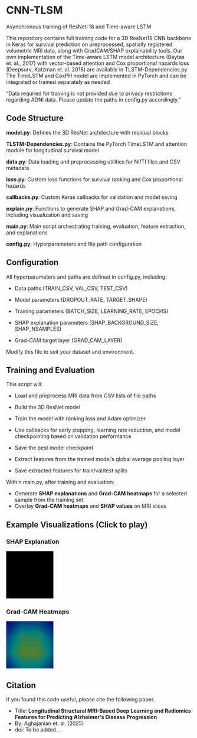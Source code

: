# CNN-TLSM
Asynchronous training of ResNet-18 and Time-aware LSTM

This repository contains full training code for a 3D ResNet18 CNN backbone in Keras for survival prediction on preprocessed, spatially registered volumetric MRI data, along with GradCAM/SHAP explainability tools. 
Our own implementation of the Time-aware LSTM model architecture (Baytas et. al., 2017) with vector-based attention and Cox proportional hazards loss (Deepsurv, Katzman et. al. 2018) are available in TLSTM-Dependencies.py The TimeLSTM and CoxPH model are implemented in PyTorch and can be integrated or trained separately as needed

“Data required for training is not provided due to privacy restrictions regarding ADNI data. Please update the paths in config.py accordingly.”

## Code Structure

**model.py**: Defines the 3D ResNet architecture with residual blocks

**TLSTM-Dependencies.py**: Contains the PyTorch TimeLSTM and attention module for longitudinal survival model

**data.py**: Data loading and preprocessing utilities for NIfTI files and CSV metadata

**loss.py**: Custom loss functions for survival ranking and Cox proportional hazards

**callbacks.py**: Custom Keras callbacks for validation and model saving

**explain.py**: Functions to generate SHAP and Grad-CAM explanations, including visualization and saving

**main.py**: Main script orchestrating training, evaluation, feature extraction, and explanations

**config.py**: Hyperparameters and file path configuration

## Configuration
All hyperparameters and paths are defined in config.py, including:

- Data paths (TRAIN_CSV, VAL_CSV, TEST_CSV)

- Model parameters (DROPOUT_RATE, TARGET_SHAPE)

- Training parameters (BATCH_SIZE, LEARNING_RATE, EPOCHS)

- SHAP explanation parameters (SHAP_BACKGROUND_SIZE, SHAP_NSAMPLES)

- Grad-CAM target layer (GRAD_CAM_LAYER)

Modify this file to suit your dataset and environment.

## Training and Evaluation

This script will:

- Load and preprocess MRI data from CSV lists of file paths

- Build the 3D ResNet model

- Train the model with ranking loss and Adam optimizer

- Use callbacks for early stopping, learning rate reduction, and model checkpointing based on validation performance

- Save the best model checkpoint

- Extract features from the trained model’s global average pooling layer

- Save extracted features for train/val/test splits
	
Within main.py, after training and evaluation:

- Generate **SHAP explanations** and **Grad-CAM heatmaps** for a selected sample from the training set  
- Overlay **Grad-CAM heatmaps** and **SHAP values** on MRI slices  

## Example Visualizations (Click to play)


### SHAP Explanation
![Red and blue values corresponding to minimum and maximum SHAP values](images/shap_3d.gif)

### Grad-CAM Heatmaps
![Grad-CAM Heatmap with red regions indicating highest activations for the model’s predictions](images/gradcam_3d.gif)




## Citation

If you found this code useful, please cite the following paper.

- Title: **Longitudinal Structural MRI-Based Deep Learning and Radiomics Features for Predicting Alzheimer's Disease Progression**
- By: Aghajanian et. al. (2025)
- doi: To be added....
